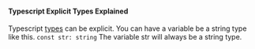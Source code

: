 #### Typescript Explicit Types Explained
Typescript [types](types.md) can be explicit.  You can have a variable be a string type like this. `const str: string` The variable str will always be a string type.

